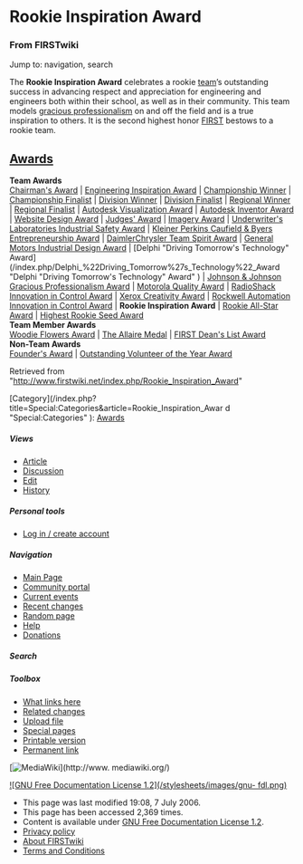 # Rookie Inspiration Award

### From FIRSTwiki

Jump to: navigation, search

The **Rookie Inspiration Award** celebrates a rookie [team](/index.php/Team
"Team" )’s outstanding success in advancing respect and appreciation for
engineering and engineers both within their school, as well as in their
community. This team models [gracious
professionalism](/index.php/Gracious_professionalism "Gracious
professionalism" ) on and off the field and is a true inspiration to others.
It is the second highest honor [FIRST](/index.php/FIRST "FIRST" ) bestows to a
rookie team.  

[Awards](/index.php/Awards "Awards" )  
---  
**Team Awards**   
[Chairman's Award](/index.php/Chairman%27s_Award "Chairman's Award" ) |
[Engineering Inspiration Award](/index.php/Engineering_Inspiration_Award
"Engineering Inspiration Award" ) | [Championship
Winner](/index.php/Championship_Winner "Championship Winner" ) | [Championship
Finalist](/index.php/Championship_Finalist "Championship Finalist" ) |
[Division Winner](/index.php/Division_Winner "Division Winner" ) | [Division
Finalist](/index.php/Division_Finalist "Division Finalist" ) | [Regional
Winner](/index.php/Regional_Winner "Regional Winner" ) | [Regional
Finalist](/index.php/Regional_Finalist "Regional Finalist" ) | [Autodesk
Visualization Award](/index.php/Autodesk_Visualization_Award "Autodesk
Visualization Award" ) | [Autodesk Inventor
Award](/index.php/Autodesk_Inventor_Award "Autodesk Inventor Award" ) |
[Website Design Award](/index.php/Website_Design_Award "Website Design Award"
) | [Judges' Award](/index.php/Judges%27_Award "Judges' Award" ) | [Imagery
Award](/index.php/Imagery_Award "Imagery Award" ) | [Underwriter's
Laboratories Industrial Safety
Award](/index.php/Underwriter%27s_Laboratories_Industrial_Safety_Award
"Underwriter's Laboratories Industrial Safety Award" ) | [Kleiner Perkins
Caufield &amp; Byers Entrepreneurship
Award](/index.php/Kleiner_Perkins_Caufield_%26_Byers_Entrepreneurship_Award
"Kleiner Perkins Caufield & Byers Entrepreneurship Award" ) | [DaimlerChrysler
Team Spirit Award](/index.php/DaimlerChrysler_Team_Spirit_Award
"DaimlerChrysler Team Spirit Award" ) | [General Motors Industrial Design
Award](/index.php/General_Motors_Industrial_Design_Award "General Motors
Industrial Design Award" ) | [Delphi "Driving Tomorrow's Technology"
Award](/index.php/Delphi_%22Driving_Tomorrow%27s_Technology%22_Award "Delphi
"Driving Tomorrow's Technology" Award" ) | [Johnson &amp; Johnson Gracious
Professionalism
Award](/index.php/Johnson_%26_Johnson_Gracious_Professionalism_Award "Johnson
& Johnson Gracious Professionalism Award" ) | [Motorola Quality
Award](/index.php/Motorola_Quality_Award "Motorola Quality Award" ) |
[RadioShack Innovation in Control
Award](/index.php/RadioShack_Innovation_in_Control_Award "RadioShack
Innovation in Control Award" ) | [Xerox Creativity
Award](/index.php/Xerox_Creativity_Award "Xerox Creativity Award" ) |
[Rockwell Automation Innovation in Control
Award](/index.php/Rockwell_Automation_Innovation_in_Control_Award "Rockwell
Automation Innovation in Control Award" ) | **Rookie Inspiration Award** |
[Rookie All-Star Award](/index.php/Rookie_All-Star_Award "Rookie All-Star
Award" ) | [Highest Rookie Seed Award](/index.php/Highest_Rookie_Seed_Award
"Highest Rookie Seed Award" )  
**Team Member Awards**   
[Woodie Flowers Award](/index.php/Woodie_Flowers_Award "Woodie Flowers Award"
) | [The Allaire Medal](/index.php/The_Allaire_Medal "The Allaire Medal" ) |
[FIRST Dean's List Award](/index.php/FIRST_Dean%27s_List_Award "FIRST Dean's
List Award" )  
**Non-Team Awards**   
[Founder's Award](/index.php/Founder%27s_Award "Founder's Award" ) |
[Outstanding Volunteer of the Year
Award](/index.php/Outstanding_Volunteer_of_the_Year_Award "Outstanding
Volunteer of the Year Award" )  
  
Retrieved from "<http://www.firstwiki.net/index.php/Rookie_Inspiration_Award>"

[Category](/index.php?title=Special:Categories&article=Rookie_Inspiration_Awar
d "Special:Categories" ): [Awards](/index.php/Category:Awards
"Category:Awards" )

##### Views

  * [Article](/index.php/Rookie_Inspiration_Award)
  * [Discussion](/index.php?title=Talk:Rookie_Inspiration_Award&action=edit)
  * [Edit](/index.php?title=Rookie_Inspiration_Award&action=edit)
  * [History](/index.php?title=Rookie_Inspiration_Award&action=history)

##### Personal tools

  * [Log in / create account](/index.php?title=Special:Userlogin&returnto=Rookie_Inspiration_Award)

[](/index.php/Main_Page "Main Page" )

##### Navigation

  * [Main Page](/index.php/Main_Page)
  * [Community portal](/index.php/FIRSTwiki:Community_portal)
  * [Current events](/index.php/Current_events)
  * [Recent changes](/index.php/Special:Recentchanges)
  * [Random page](/index.php/Special:Random)
  * [Help](/index.php/FIRSTwiki:Help)
  * [Donations](/index.php/FIRSTwiki:Site_support)

##### Search



##### Toolbox

  * [What links here](/index.php/Special:Whatlinkshere/Rookie_Inspiration_Award)
  * [Related changes](/index.php/Special:Recentchangeslinked/Rookie_Inspiration_Award)
  * [Upload file](/index.php/Special:Upload)
  * [Special pages](/index.php/Special:Specialpages)
  * [Printable version](/index.php?title=Rookie_Inspiration_Award&printable=yes)
  * [Permanent link](/index.php?title=Rookie_Inspiration_Award&oldid=48563)

[![MediaWiki](/skins/common/images/poweredby_mediawiki_88x31.png)](http://www.
mediawiki.org/)

[![GNU Free Documentation License 1.2](/stylesheets/images/gnu-
fdl.png)](http://www.gnu.org/copyleft/fdl.html)

  * This page was last modified 19:08, 7 July 2006.
  * This page has been accessed 2,369 times.
  * Content is available under [GNU Free Documentation License 1.2](http://www.gnu.org/copyleft/fdl.html "http://www.gnu.org/copyleft/fdl.html" ).
  * [Privacy policy](/index.php/FIRSTwiki:Privacy_policy "FIRSTwiki:Privacy policy" )
  * [About FIRSTwiki](/index.php/FIRSTwiki:About "FIRSTwiki:About" )
  * [Terms and Conditions](/index.php/FIRSTwiki:Terms_and_conditions "FIRSTwiki:Terms and conditions" )

